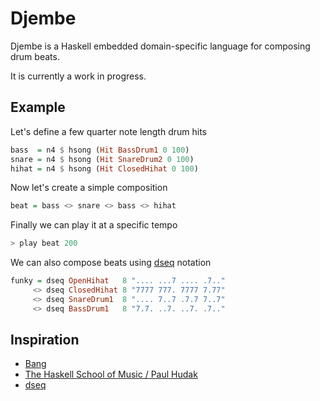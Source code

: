 # Djembe

Djembe is a Haskell embedded domain-specific language for composing drum beats.

It is currently a work in progress.

## Example

Let's define a few quarter note length drum hits
```haskell
bass  = n4 $ hsong (Hit BassDrum1 0 100)
snare = n4 $ hsong (Hit SnareDrum2 0 100)
hihat = n4 $ hsong (Hit ClosedHihat 0 100)
```

Now let's create a simple composition
```haskell
beat = bass <> snare <> bass <> hihat
```

Finally we can play it at a specific tempo
```haskell
> play beat 200
```

We can also compose beats using [dseq](http://www.csounds.com/journal/issue8/dseq.html) notation
``` haskell
funky = dseq OpenHihat   8 ".... ...7 .... .7.."
     <> dseq ClosedHihat 8 "7777 777. 7777 7.77"
     <> dseq SnareDrum1  8 ".... 7..7 .7.7 7..7"
     <> dseq BassDrum1   8 "7.7. ..7. ..7. .7.."
```

## Inspiration
- [Bang](https://github.com/5outh/Bang)
- [The Haskell School of Music / Paul Hudak](http://haskell.cs.yale.edu/?post_type=publication&p=112)
- [dseq](http://www.csounds.com/journal/issue8/dseq.html)
